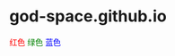 # god-space.github.io
<font color="red">红色</font>
<font color="green">绿色</font>
<font color="blue">蓝色</font>
